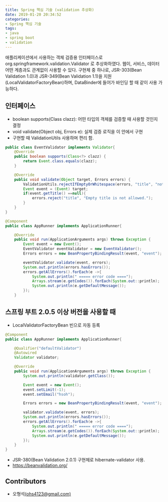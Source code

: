 ```yaml
---
title: Spring 핵심 기술 (validation 추상화)
date: 2019-01-20 20:34:52
categories:
- Spring 핵심 기술
tags:
- java
- spring boot
- validation
---
```


애플리케이션에서 사용하는 객체 검증용 인터페이스로 org.springframework.validation.Validator 로 추상화하였다. 웹이, 서비스, 데이터 어떤 계층과도 관계없이 사용할 수 있다. 구현체 중 하나로, JSR-303(Bean Validation 1.0)과 JSR-349(Bean Validation 1.1)을 지원(LocalValidatorFactoryBean)하며,  DataBinder에 들어가 바인딩 할 때 같이 사용 가능하다.

<!--more-->  

## 인터페이스 

-  boolean supports(Class clazz): 어떤 타입의 객체를 검증할 때 사용할 것인지 결정
-  void validate(Object obj, Errors e): 실제 검증 로직을 이 안에서 구현 
  - 구현할 때 ValidationUtils 사용하며 편리 함. 

```java
public class EventValidator implements Validator{
    @Override
    public boolean supports(Class<?> clazz) {
        return Event.class.equals(clazz);
    }

    @Override
    public void validate(Object target, Errors errors) {
        ValidationUtils.rejectIfEmptyOrWhitespace(errors, "title", "notempty", "Empty title is not allowed.");
        Event event = (Event) target;
        if(event.getTitle() ==null){
            errors.reject("title", "Empty title is not allowed.");
        }
    }
}
```

```java
@Component
public class AppRunner implements ApplicationRunner{

    @Override
    public void run(ApplicationArguments args) throws Exception {
        Event event = new Event();
        EventValidator eventValidator = new EventValidator();
        Errors errors = new BeanPropertyBindingResult(event, "event");

        eventValidator.validate(event, errors);
        System.out.println(errors.hasErrors());
        errors.getAllErrors().forEach(e ->{
            System.out.println(" ===== error code ====");
            Arrays.stream(e.getCodes()).forEach(System.out::println);
            System.out.println(e.getDefaultMessage());
        });
    }
```



## 스프링 부트 2.0.5 이상 버전을 사용할 때 

- LocalValidatorFactoryBean 빈으로 자동 등록 

```java
@Component
public class AppRunner implements ApplicationRunner{

    @Qualifier("defaultValidator")
    @Autowired
    Validator validator;

    @Override
    public void run(ApplicationArguments args) throws Exception {
        System.out.println(validator.getClass());

        Event event = new Event();
        event.setLimit(-1);
        event.setEmail("hsoh");

        Errors errors = new BeanPropertyBindingResult(event, "event");

        validator.validate(event, errors);
        System.out.println(errors.hasErrors());
        errors.getAllErrors().forEach(e ->{
            System.out.println(" ===== error code ====");
            Arrays.stream(e.getCodes()).forEach(System.out::println);
            System.out.println(e.getDefaultMessage());
        });
    }
}
```



- JSR-380(Bean Validation 2.0.1) 구현체로 hibernate-validator 사용. 
- https://beanvalidation.org/ 

## Contributors

- 오형석[(ohs4123@gmail.com)](ohs4123@gmail.com)